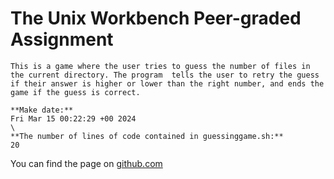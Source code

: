 # The Unix Workbench Peer-graded Assignment

```
This is a game where the user tries to guess the number of files in the current directory. The program  tells the user to retry the guess if their answer is higher or lower than the right number, and ends the game if the guess is correct.
```

```
**Make date:** 
Fri Mar 15 00:22:29 +00 2024
\
**The number of lines of code contained in guessinggame.sh:** 
20
```

You can find the page on [github.com](https://sam-uu.github.io/The-Unix-Workbench/guessinggame.sh)
